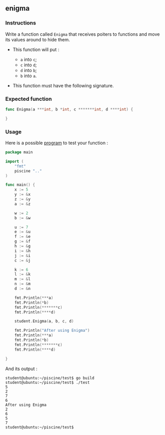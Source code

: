 ## enigma

### Instructions

Write a function called `Enigma` that receives poiters to functions and move its values around to hide them.

- This function will put :
	- `a` into `c`;
	- `c` into `d`;
	- `d` into `b`;
	- `b` into `a`.

- This function must have the following signature.

### Expected function

```go
func Enigma(a ***int, b *int, c *******int, d ****int) {

}
```

### Usage

Here is a possible [program](TODO-LINK) to test your function :

```go
package main

import (
	"fmt"
	piscine ".."
)

func main() {
	x := 5
	y := &x
	z := &y
	a := &z

	w := 2
	b := &w

	u := 7
	e := &u
	f := &e
	g := &f
	h := &g
	i := &h
	j := &i
	c := &j

	k := 6
	l := &k
	m := &l
	n := &m
	d := &n

	fmt.Println(***a)
	fmt.Println(*b)
	fmt.Println(*******c)
	fmt.Println(****d)

	student.Enigma(a, b, c, d)

	fmt.Println("After using Enigma")
	fmt.Println(***a)
	fmt.Println(*b)
	fmt.Println(*******c)
	fmt.Println(****d)

}
```

And its output :

```console
student@ubuntu:~/piscine/test$ go build
student@ubuntu:~/piscine/test$ ./test
5
2
7
6
After using Enigma
2
6
5
7
student@ubuntu:~/piscine/test$
```
